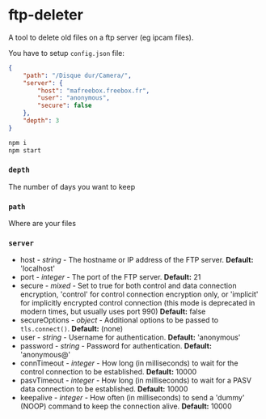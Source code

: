 # ftp-deleter
A tool to delete old files on a ftp server (eg ipcam files).

You have to setup `config.json` file:

```json
{
    "path": "/Disque dur/Camera/",
    "server": {
        "host": "mafreebox.freebox.fr",
        "user": "anonymous",
        "secure": false
    },
    "depth": 3
}
```


```bash
npm i 
npm start
```

### `depth`

The number of days you want to keep

### `path`

Where are your files

### `server`

* host - _string_ - The hostname or IP address of the FTP server. **Default:** 'localhost'
* port - _integer_ - The port of the FTP server. **Default:** 21
* secure - _mixed_ - Set to true for both control and data connection encryption, 'control' for control connection encryption only, or 'implicit' for implicitly encrypted control connection (this mode is deprecated in modern times, but usually uses port 990) **Default:** false
* secureOptions - _object_ - Additional options to be passed to `tls.connect()`. **Default:** (none)
* user - _string_ - Username for authentication. **Default:** 'anonymous'
* password - _string_ - Password for authentication. **Default:** 'anonymous@'
* connTimeout - _integer_ - How long (in milliseconds) to wait for the control connection to be established. **Default:** 10000
* pasvTimeout - _integer_ - How long (in milliseconds) to wait for a PASV data connection to be established. **Default:** 10000
* keepalive - _integer_ - How often (in milliseconds) to send a 'dummy' (NOOP) command to keep the connection alive. **Default:** 10000
